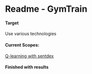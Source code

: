 # Readme - GymTrain

#### Target
Use various technologies

#### Current Scopes:
[Q-learning with sentdex](gym-train/sentdex/q-learning)

#### Finished with results
